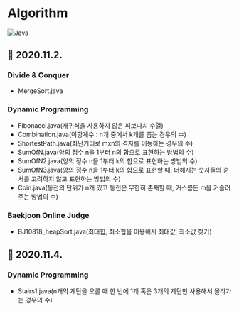 # Algorithm

![Java](https://img.shields.io/badge/Java-orange?logo=Java)

## 📅 2020.11.2.
### Divide & Conquer
- MergeSort.java
### Dynamic Programming
- Fibonacci.java(재귀식을 사용하지 않은 피보나치 수열)
- Combination.java(이항계수 : n개 중에서 k개를 뽑는 경우의 수)
- ShortestPath.java(최단거리로 mxn의 격자를 이동하는 경우의 수)
- SumOfN.java(양의 정수 n을 1부터 n의 합으로 표현하는 방법의 수)
- SumOfN2.java(양의 정수 n을 1부터 k의 합으로 표현하는 방법의 수)
- SumOfN3.java(양의 정수 n을 1부터 k의 합으로 표현할 때, 더해지는 숫자들의 순서를 고려하지 않고 표현하는 방법의 수)
- Coin.java(동전의 단위가 n개 있고 동전은 무한히 존재할 때, 거스름돈 m을 거슬러주는 방법의 수)
### Baekjoon Online Judge
- BJ10818_heapSort.java(최대힙, 최소힙을 이용해서 최대값, 최소값 찾기)

## 📅 2020.11.4.
### Dynamic Programming
- Stairs1.java(n개의 계단을 오를 때 한 번에 1개 혹은 3개의 계단만 사용해서 올라가는 경우의 수)